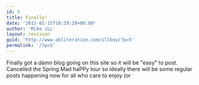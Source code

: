 ```yaml
---
id: 5
title: Finally!
date: '2011-01-15T18:29:20+00:00'
author: 'Mike iLL'
layout: revision
guid: 'http://www.obliteration.com/illboy/?p=5'
permalink: '/?p=5'
---
```


Finally got a damn blog going on this site so it will be "easy" to post. Cancelled the Spring Mad haPPy tour so ideally there will be some regular posts happening now for all who care to enjoy (or